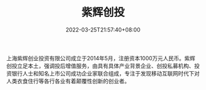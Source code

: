 ﻿---
weight: 
title: "紫辉创投"
description: "上海紫辉创业投资有限公司成立于2014年5月，注册资本1000万元人民币"
date: 2022-03-25T21:57:40+08:00
lastmod: 2022-03-25T16:45:40+08:00
draft: false
authors: ["Metabd"]
featuredImage: "zihuichuangtou.jpg"
link: ""
tags: ["投资机构","紫辉创投"]
categories: ["navigation"]
navigation: ["投资机构"]
lightgallery: true
toc: true
pinned: false
recommend: false
recommend1: false
---
上海紫辉创业投资有限公司成立于2014年5月，注册资本1000万元人民币。紫辉创投立足本土，强调投后增值服务，由具有具体产业背景企业、创投私募机构、投资银行人士和知名上市公司成功企业家联合组成，专注于发现移动互联网时代下对人类衣食住行等各行各业有着颠覆性创新的创业者。
